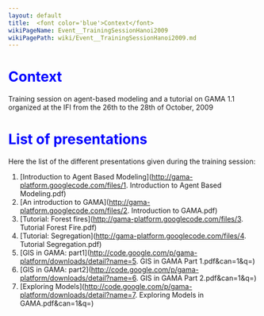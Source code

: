 ```yaml
---
layout: default
title:  <font color='blue'>Context</font>
wikiPageName: Event__TrainingSessionHanoi2009
wikiPagePath: wiki/Event__TrainingSessionHanoi2009.md
---
```




# <font color='blue'>Context</font>
Training session on agent-based modeling and a tutorial on GAMA 1.1 organized at the IFI from the 26th to the 28th of October, 2009

# <font color='blue'>List of presentations</font>
Here the list of the different presentations given during the training session:

  1. [Introduction to Agent Based Modeling](http://gama-platform.googlecode.com/files/1. Introduction to Agent Based Modeling.pdf)
  1. [An introduction to GAMA](http://gama-platform.googlecode.com/files/2. Introduction to GAMA.pdf)
  1. [Tutorial: Forest fires](http://gama-platform.googlecode.com/files/3. Tutorial Forest Fire.pdf)
  1. [Tutorial: Segregation](http://gama-platform.googlecode.com/files/4. Tutorial Segregation.pdf)
  1. [GIS in GAMA: part1](http://code.google.com/p/gama-platform/downloads/detail?name=5. GIS in GAMA Part 1.pdf&can=1&q=)
  1. [GIS in GAMA: part2](http://code.google.com/p/gama-platform/downloads/detail?name=6. GIS in GAMA Part 2.pdf&can=1&q=)
  1. [Exploring Models](http://code.google.com/p/gama-platform/downloads/detail?name=7. Exploring Models in GAMA.pdf&can=1&q=)
